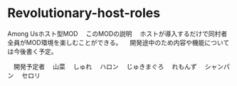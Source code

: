 # Revolutionary-host-roles
Among Usホスト型MOD
　このMODの説明
　ホストが導入するだけで同村者全員がMOD環境を楽しむことができる。
　開発途中のため内容や機能については今後書く予定。

　開発予定者
　山菜
　しゅれ
　ハロン
　じゅきまぐろ
　れもんず
　シャンパン
　セロリ
